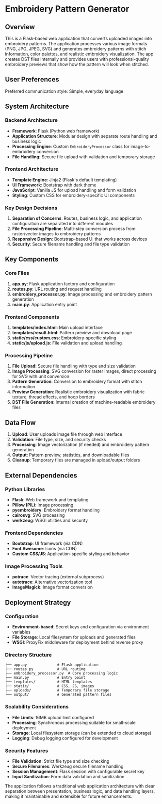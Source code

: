 # Embroidery Pattern Generator

## Overview

This is a Flask-based web application that converts uploaded images into embroidery patterns. The application processes various image formats (PNG, JPG, JPEG, SVG) and generates embroidery patterns with stitch information, color palettes, and realistic embroidery visualization. The app creates DST files internally and provides users with professional-quality embroidery previews that show how the pattern will look when stitched.

## User Preferences

Preferred communication style: Simple, everyday language.

## System Architecture

### Backend Architecture
- **Framework**: Flask (Python web framework)
- **Application Structure**: Modular design with separate route handling and business logic
- **Processing Engine**: Custom `EmbroideryProcessor` class for image-to-embroidery conversion
- **File Handling**: Secure file upload with validation and temporary storage

### Frontend Architecture
- **Template Engine**: Jinja2 (Flask's default templating)
- **UI Framework**: Bootstrap with dark theme
- **JavaScript**: Vanilla JS for upload handling and form validation
- **Styling**: Custom CSS for embroidery-specific UI components

### Key Design Decisions
1. **Separation of Concerns**: Routes, business logic, and application configuration are separated into different modules
2. **File Processing Pipeline**: Multi-step conversion process from raster/vector images to embroidery patterns
3. **Responsive Design**: Bootstrap-based UI that works across devices
4. **Security**: Secure filename handling and file type validation

## Key Components

### Core Files
1. **app.py**: Flask application factory and configuration
2. **routes.py**: URL routing and request handling
3. **embroidery_processor.py**: Image processing and embroidery pattern generation
4. **main.py**: Application entry point

### Frontend Components
1. **templates/index.html**: Main upload interface
2. **templates/result.html**: Pattern preview and download page
3. **static/css/custom.css**: Embroidery-specific styling
4. **static/js/upload.js**: File validation and upload handling

### Processing Pipeline
1. **File Upload**: Secure file handling with type and size validation
2. **Image Processing**: SVG conversion for raster images, direct processing for SVG with unit conversion
3. **Pattern Generation**: Conversion to embroidery format with stitch information
4. **Preview Generation**: Realistic embroidery visualization with fabric texture, thread effects, and hoop borders
5. **DST File Generation**: Internal creation of machine-readable embroidery files

## Data Flow

1. **Upload**: User uploads image file through web interface
2. **Validation**: File type, size, and security checks
3. **Processing**: Image vectorization (if needed) and embroidery pattern generation
4. **Output**: Pattern preview, statistics, and downloadable files
5. **Cleanup**: Temporary files are managed in upload/output folders

## External Dependencies

### Python Libraries
- **Flask**: Web framework and templating
- **Pillow (PIL)**: Image processing
- **pyembroidery**: Embroidery format handling
- **cairosvg**: SVG processing
- **werkzeug**: WSGI utilities and security

### Frontend Dependencies
- **Bootstrap**: UI framework (via CDN)
- **Font Awesome**: Icons (via CDN)
- **Custom CSS/JS**: Application-specific styling and behavior

### Image Processing Tools
- **potrace**: Vector tracing (external subprocess)
- **autotrace**: Alternative vectorization tool
- **ImageMagick**: Image format conversion

## Deployment Strategy

### Configuration
- **Environment-based**: Secret keys and configuration via environment variables
- **File Storage**: Local filesystem for uploads and generated files
- **WSGI**: ProxyFix middleware for deployment behind reverse proxy

### Directory Structure
```
├── app.py              # Flask application
├── routes.py           # URL routing
├── embroidery_processor.py  # Core processing logic
├── main.py             # Entry point
├── templates/          # HTML templates
├── static/             # CSS, JS, images
├── uploads/            # Temporary file storage
└── output/             # Generated pattern files
```

### Scalability Considerations
- **File Limits**: 16MB upload limit configured
- **Processing**: Synchronous processing suitable for small-scale deployment
- **Storage**: Local filesystem storage (can be extended to cloud storage)
- **Logging**: Debug logging configured for development

### Security Features
- **File Validation**: Strict file type and size checking
- **Secure Filenames**: Werkzeug secure filename handling
- **Session Management**: Flask session with configurable secret key
- **Input Sanitization**: Form data validation and sanitization

The application follows a traditional web application architecture with clear separation between presentation, business logic, and data handling layers, making it maintainable and extensible for future enhancements.